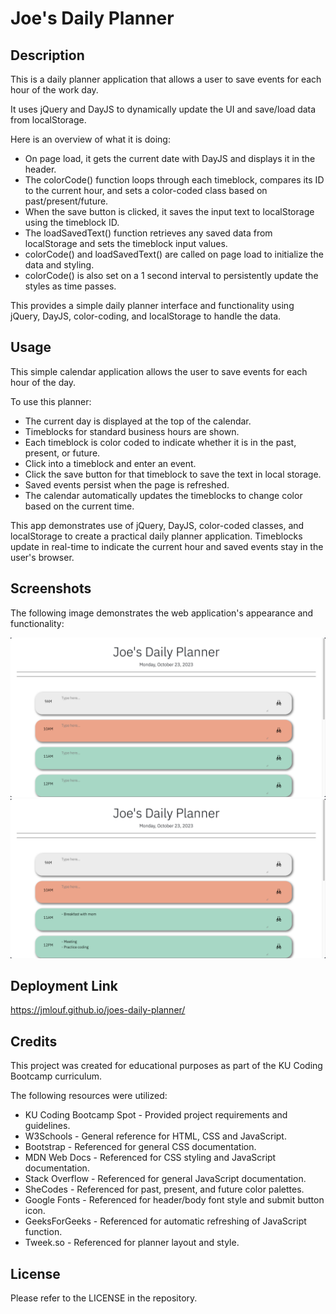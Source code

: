 # Joe's Daily Planner

## Description

This is a daily planner application that allows a user to save events for each hour of the work day.

It uses jQuery and DayJS to dynamically update the UI and save/load data from localStorage.

Here is an overview of what it is doing:

- On page load, it gets the current date with DayJS and displays it in the header. 
- The colorCode() function loops through each timeblock, compares its ID to the current hour, and sets a color-coded class based on past/present/future.
- When the save button is clicked, it saves the input text to localStorage using the timeblock ID. 
- The loadSavedText() function retrieves any saved data from localStorage and sets the timeblock input values.
- colorCode() and loadSavedText() are called on page load to initialize the data and styling.
- colorCode() is also set on a 1 second interval to persistently update the styles as time passes.

This provides a simple daily planner interface and functionality using jQuery, DayJS, color-coding, and localStorage to handle the data.

## Usage

This simple calendar application allows the user to save events for each hour of the day.

To use this planner:

- The current day is displayed at the top of the calendar.
- Timeblocks for standard business hours are shown.
- Each timeblock is color coded to indicate whether it is in the past, present, or future.
- Click into a timeblock and enter an event.
- Click the save button for that timeblock to save the text in local storage.
- Saved events persist when the page is refreshed.
- The calendar automatically updates the timeblocks to change color based on the current time.

This app demonstrates use of jQuery, DayJS, color-coded classes, and localStorage to create a practical daily planner application. Timeblocks update in real-time to indicate the current hour and saved events stay in the user's browser.

## Screenshots

The following image demonstrates the web application's appearance and functionality:

![Alt text](./assets/images/mockup-1.png)
![Alt text](./assets/images/mockup-2.png)

## Deployment Link

https://jmlouf.github.io/joes-daily-planner/

## Credits

This project was created for educational purposes as part of the KU Coding Bootcamp curriculum.

The following resources were utilized:

- KU Coding Bootcamp Spot - Provided project requirements and guidelines.
- W3Schools - General reference for HTML, CSS and JavaScript.
- Bootstrap - Referenced for general CSS documentation.
- MDN Web Docs - Referenced for CSS styling and JavaScript documentation.
- Stack Overflow - Referenced for general JavaScript documentation.
- SheCodes - Referenced for past, present, and future color palettes.
- Google Fonts - Referenced for header/body font style and submit button icon.
- GeeksForGeeks - Referenced for automatic refreshing of JavaScript function.
- Tweek.so - Referenced for planner layout and style.

## License

Please refer to the LICENSE in the repository.